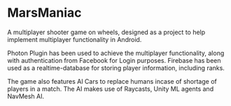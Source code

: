# MarsManiac
A multiplayer shooter game on wheels, designed as a project to help implement multiplayer functionality in Android.  

Photon Plugin has been used to achieve the multiplayer functionality, along with authentication from Facebook for Login purposes. Firebase has been used as a realtime-database for storing player information, including ranks.  

The game also features AI Cars to replace humans incase of shortage of players in a match. The AI makes use of Raycasts, Unity ML agents and NavMesh AI.
